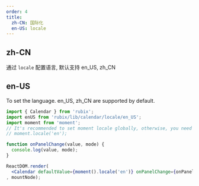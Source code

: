 ```yaml
---
order: 4
title:
  zh-CN: 国际化
  en-US: locale
---
```


## zh-CN

通过 `locale` 配置语言, 默认支持 en_US, zh_CN

## en-US

To set the language. en_US, zh_CN are supported by default.

````jsx
import { Calendar } from 'rubix';
import enUS from 'rubix/lib/calendar/locale/en_US';
import moment from 'moment';
// It's recommended to set moment locale globally, otherwise, you need to set it by `value` or `defaultValue`
// moment.locale('en');

function onPanelChange(value, mode) {
  console.log(value, mode);
}

ReactDOM.render(
  <Calendar defaultValue={moment().locale('en')} onPanelChange={onPanelChange} locale={enUS} />
, mountNode);
````
